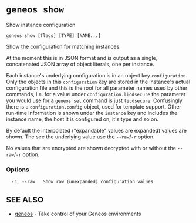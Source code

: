 # `geneos show`

Show instance configuration

```text
geneos show [flags] [TYPE] [NAME...]
```

Show the configuration for matching instances.

At the moment this is in JSON format and is output as a single,
concatenated JSON array of object literals, one per instance.

Each instance's underlying configuration is in an object key
`configuration`. Only the objects in this `configuration` key are stored
in the instance's actual configuration file and this is the root for all
parameter names used by other commands, i.e. for a value under
`configuration.licdsecure` the parameter you would use for a `geneos
set` command is just `licdsecure`. Confusingly there is a
`configuration.config` object, used for template support. Other run-time
information is shown under the `instance` key and includes the instance
name, the host it is configured on, it's type and so on.

By default the interpolated ("expandable" values are expanded) values
are shown. The see the underlying value use the `--raw`/`-r` option.

No values that are encrypted are shown decrypted with or without the
`--raw`/`-r` option.
### Options

```text
  -r, --raw   Show raw (unexpanded) configuration values
```

## SEE ALSO

* [geneos](geneos.md)	 - Take control of your Geneos environments
